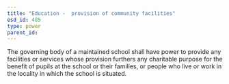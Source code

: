 ```yaml
---
title: "Education -  provision of community facilities"
esd_id: 485
type: power
parent_id:  
---
```


The governing body of a maintained school shall have power to provide any facilities or services whose provision furthers any charitable purpose for the benefit of pupils at the school or their families, or people who live or work in the locality in which the school is situated.


